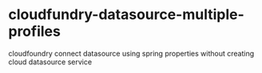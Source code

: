 # cloudfundry-datasource-multiple-profiles
cloudfoundry connect datasource using spring properties without creating cloud datasource service
